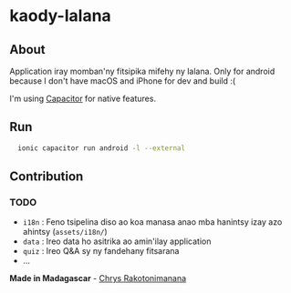 # kaody-lalana

## About

Application iray momban'ny fitsipika mifehy ny lalana. 
Only for android because I don't have macOS and iPhone for dev and build :(

I'm using [Capacitor](https://capacitorjs.com/) for native features.

## Run

```bash
  ionic capacitor run android -l --external
```

## Contribution

### TODO
- `i18n` : Feno tsipelina diso ao koa manasa anao mba hanintsy izay azo ahintsy (`assets/i18n/`)
- `data` : Ireo data ho asitrika ao amin'ilay application
- `quiz` : Ireo Q&A sy ny fandehany fitsarana
- ...

**Made in Madagascar** - [Chrys Rakotonimanana](https://web.facebook.com/chrysrakk)
